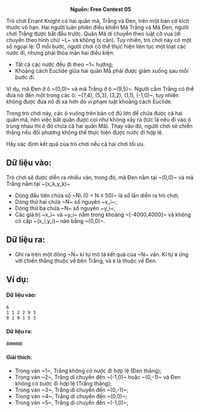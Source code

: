 **<center>Nguồn:  Free Contest 05</center>**

Trò chơi Errant Knight có hai quân mã, Trắng và Đen, trên một bàn cờ kích thước vô hạn. Hai người luân phiên điều khiển Mã Trắng và Mã Đen, người chơi Trắng được bắt đầu trước. Quân Mã di chuyển theo luật cờ vua (di chuyển theo hình chữ ~L~ và không bị cản). Tuy nhiên, trò chơi này có một số ngoại lệ: Ở mỗi bước, người chơi có thể thực hiện liên tục một loạt các nước đi, nhưng phải thỏa mãn hai điều kiện:
- Tất cả các nước đều đi theo ~1~ hướng;
- Khoảng cách Euclide giữa hai quân Mã phải được giảm xuống sau mỗi bước đi.

Ví dụ, mã Đen ở ô ~(0,0)~ và mã Trắng ở ô ~(9,5)~. Người cầm Trắng có thể đưa nó đến một trong các ô: ~(7,4), (5,3), (3,2), (1,1), (-1,0)~, tuy nhiên không được đưa nó đi xa hơn do vi phạm luật khoảng cách Euclide.

Trong trò chơi này, các ô vuông trên bàn cờ đủ lớn để chứa được cả hai quân mã, nên việc bắt quân được coi như không xảy ra (tức là nếu đi vào ô trùng nhau thì ô đó chứa cả hai quân Mã). Thay vào đó, người chơi sẽ chiến thắng nếu đối phương không thể thực hiện được nước đi hợp lệ.

Hãy xác định kết quả của trò chơi nếu cả hai chơi tối ưu.

## Dữ liệu vào:
Trò chơi sẽ được diễn ra nhiều ván, trong đó, mã Đen nằm tại ~(0,0)~ và mã Trắng nằm tại ~(x_k,y_k)~
- Dòng đầu tiên chứa số ~N\ (0 < N ≤ 50)~ là số lần diễn ra trò chơi;
- Dòng thứ hai chứa ~N~ số nguyên ~x_i~;
- Dòng thứ ba chứa ~N~ số nguyên ~y_i~;
- Các giá trị ~x_i~ và ~y_i~ nằm trong khoảng ~[-4000,4000]~ và không có cặp ~(x_i,y_i)~ nào bằng ~(0,0)~.

## Dữ liệu ra:
- Ghi ra trên một dòng ~N~ kí tự mô tả kết quả của ~N~ ván. Kí tự `W` ứng với chiến thắng thuộc về bên Trắng, và `B` là thuộc về Đen.

## Ví dụ:
#### Dữ liệu vào:
```
6
1 1 2 2 9 3
0 1 0 1 5 3
```

#### Dữ liệu ra:
```
BWWWWB
```

#### Giải thích:
- Trong ván ~1~, Trắng không có nước đi hợp lệ (Đen thắng);
- Trong ván ~2~, Trắng di chuyển đến ~(-1,0)~ hoặc ~(0,-1)~ và Đen không có bước đi hợp lệ (Trắng thắng);
- Trong ván ~3~, Trắng di chuyển đến ~(0,-1)~;
- Trong ván ~4~, Trắng di chuyển đến ~(0,0)~;
- Trong ván ~5~, Trắng di chuyển đến ~(-1,0)~;